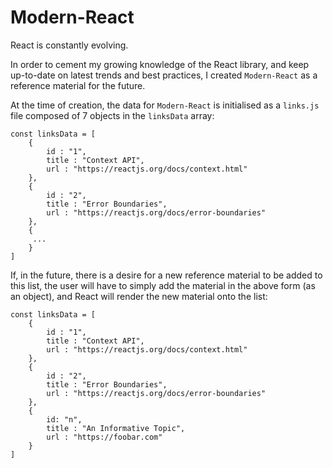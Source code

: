 # Modern-React

React is constantly evolving. 

In order to cement my growing knowledge of the React library, and keep up-to-date on latest trends and best practices, I created `Modern-React` as a reference material for the future. 

At the time of creation, the data for `Modern-React` is initialised as a `links.js` file composed of 7 objects in the `linksData` array:

```
const linksData = [
    {
        id : "1",
        title : "Context API",
        url : "https://reactjs.org/docs/context.html"
    },
    {
        id : "2",
        title : "Error Boundaries",
        url : "https://reactjs.org/docs/error-boundaries"
    },
    {
     ...
    }
]
```

If, in the future, there is a desire for a new reference material to be added to this list, the user will have to simply add the material in the above form (as an object), and React will render the new material onto the list:

```
const linksData = [
    {
        id : "1",
        title : "Context API",
        url : "https://reactjs.org/docs/context.html"
    },
    {
        id : "2",
        title : "Error Boundaries",
        url : "https://reactjs.org/docs/error-boundaries"
    },
    {
        id: "n",
        title : "An Informative Topic",
        url : "https://foobar.com"
    }
]
```



